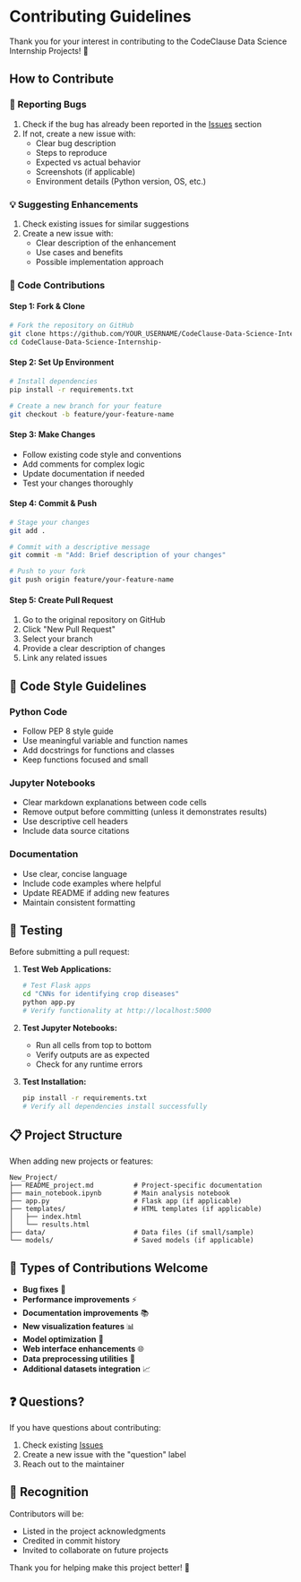 # Contributing Guidelines

Thank you for your interest in contributing to the CodeClause Data Science Internship Projects! 🎉

## How to Contribute

### 🐛 Reporting Bugs

1. Check if the bug has already been reported in the [Issues](https://github.com/Sikandarh11/CodeClause-Data-Science-Internship-/issues) section
2. If not, create a new issue with:
   - Clear bug description
   - Steps to reproduce
   - Expected vs actual behavior
   - Screenshots (if applicable)
   - Environment details (Python version, OS, etc.)

### 💡 Suggesting Enhancements

1. Check existing issues for similar suggestions
2. Create a new issue with:
   - Clear description of the enhancement
   - Use cases and benefits
   - Possible implementation approach

### 🔧 Code Contributions

#### Step 1: Fork & Clone
```bash
# Fork the repository on GitHub
git clone https://github.com/YOUR_USERNAME/CodeClause-Data-Science-Internship-.git
cd CodeClause-Data-Science-Internship-
```

#### Step 2: Set Up Environment
```bash
# Install dependencies
pip install -r requirements.txt

# Create a new branch for your feature
git checkout -b feature/your-feature-name
```

#### Step 3: Make Changes
- Follow existing code style and conventions
- Add comments for complex logic
- Update documentation if needed
- Test your changes thoroughly

#### Step 4: Commit & Push
```bash
# Stage your changes
git add .

# Commit with a descriptive message
git commit -m "Add: Brief description of your changes"

# Push to your fork
git push origin feature/your-feature-name
```

#### Step 5: Create Pull Request
1. Go to the original repository on GitHub
2. Click "New Pull Request"
3. Select your branch
4. Provide a clear description of changes
5. Link any related issues

## 📝 Code Style Guidelines

### Python Code
- Follow PEP 8 style guide
- Use meaningful variable and function names
- Add docstrings for functions and classes
- Keep functions focused and small

### Jupyter Notebooks
- Clear markdown explanations between code cells
- Remove output before committing (unless it demonstrates results)
- Use descriptive cell headers
- Include data source citations

### Documentation
- Use clear, concise language
- Include code examples where helpful
- Update README if adding new features
- Maintain consistent formatting

## 🧪 Testing

Before submitting a pull request:

1. **Test Web Applications:**
   ```bash
   # Test Flask apps
   cd "CNNs for identifying crop diseases"
   python app.py
   # Verify functionality at http://localhost:5000
   ```

2. **Test Jupyter Notebooks:**
   - Run all cells from top to bottom
   - Verify outputs are as expected
   - Check for any runtime errors

3. **Test Installation:**
   ```bash
   pip install -r requirements.txt
   # Verify all dependencies install successfully
   ```

## 📋 Project Structure

When adding new projects or features:

```
New_Project/
├── README_project.md          # Project-specific documentation
├── main_notebook.ipynb        # Main analysis notebook
├── app.py                     # Flask app (if applicable)
├── templates/                 # HTML templates (if applicable)
│   ├── index.html
│   └── results.html
├── data/                      # Data files (if small/sample)
└── models/                    # Saved models (if applicable)
```

## 🚀 Types of Contributions Welcome

- **Bug fixes** 🐛
- **Performance improvements** ⚡
- **Documentation improvements** 📚
- **New visualization features** 📊
- **Model optimization** 🤖
- **Web interface enhancements** 🌐
- **Data preprocessing utilities** 🔧
- **Additional datasets integration** 📈

## ❓ Questions?

If you have questions about contributing:

1. Check existing [Issues](https://github.com/Sikandarh11/CodeClause-Data-Science-Internship-/issues)
2. Create a new issue with the "question" label
3. Reach out to the maintainer

## 🎯 Recognition

Contributors will be:
- Listed in the project acknowledgments
- Credited in commit history
- Invited to collaborate on future projects

Thank you for helping make this project better! 🌟